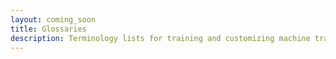 ```yaml
---
layout: coming_soon
title: Glossaries
description: Terminology lists for training and customizing machine translation
---
```


